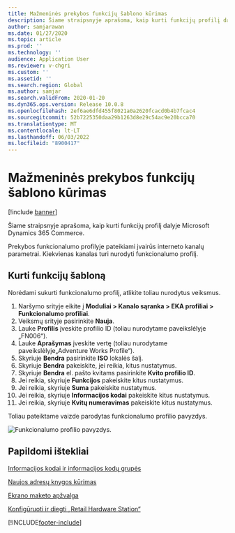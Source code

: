 ```yaml
---
title: Mažmeninės prekybos funkcijų šablono kūrimas
description: Šiame straipsnyje aprašoma, kaip kurti funkcijų profilį dalyje Microsoft Dynamics 365 Commerce.
author: samjarawan
ms.date: 01/27/2020
ms.topic: article
ms.prod: ''
ms.technology: ''
audience: Application User
ms.reviewer: v-chgri
ms.custom: ''
ms.assetid: ''
ms.search.region: Global
ms.author: samjar
ms.search.validFrom: 2020-01-20
ms.dyn365.ops.version: Release 10.0.8
ms.openlocfilehash: 2ef6ae6dfd455f8021a0a2620fcacd0b4b7fcac4
ms.sourcegitcommit: 52b7225350daa29b1263d8e29c54ac9e20bcca70
ms.translationtype: MT
ms.contentlocale: lt-LT
ms.lasthandoff: 06/03/2022
ms.locfileid: "8900417"
---
```

# <a name="create-a-retail-functionality-profile"></a>Mažmeninės prekybos funkcijų šablono kūrimas

[!include [banner](includes/banner.md)]

Šiame straipsnyje aprašoma, kaip kurti funkcijų profilį dalyje Microsoft Dynamics 365 Commerce.

Prekybos funkcionalumo profilyje pateikiami įvairūs interneto kanalų parametrai. Kiekvienas kanalas turi nurodyti funkcionalumo profilį.

## <a name="create-a-functionality-profile"></a>Kurti funkcijų šabloną

Norėdami sukurti funkcionalumo profilį, atlikite toliau nurodytus veiksmus.

1. Naršymo srityje eikite į **Moduliai \> Kanalo sąranka \> EKA profiliai \> Funkcionalumo profiliai**.
1. Veiksmų srityje pasirinkite **Nauja**.
1. Lauke **Profilis** įveskite profilio ID (toliau nurodytame paveikslėlyje „FN006“).
1. Lauke **Aprašymas** įveskite vertę (toliau nurodytame paveikslėlyje„Adventure Works Profile“).
1. Skyriuje **Bendra** pasirinkite **ISO** lokalės šalį.
1. Skyriuje **Bendra** pakeiskite, jei reikia, kitus nustatymus.
1. Skyriuje **Bendra** el. pašto kvitams pasirinkite **Kvito profilio ID**.
1. Jei reikia, skyriuje **Funkcijos** pakeiskite kitus nustatymus.
1. Jei reikia, skyriuje **Suma** pakeiskite nustatymus.
1. Jei reikia, skyriuje **Informacijos kodai** pakeiskite kitus nustatymus.
1. Jei reikia, skyriuje **Kvitų numeravimas** pakeiskite kitus nustatymus. 
  
Toliau pateiktame vaizde parodytas funkcionalumo profilio pavyzdys.
  
![Funkcionalumo profilio pavyzdys.](media/retail-functionality-profile.png)

## <a name="additional-resources"></a>Papildomi ištekliai

[Informacijos kodai ir informacijos kodų grupės](info-codes-retail.md)           

[Naujos adresų knygos kūrimas](new-address-book.md) 

[Ekrano maketo apžvalga](pos-screen-layouts.md)       

[Konfigūruoti ir diegti „Retail Hardware Station“](retail-hardware-station-configuration-installation.md) 


[!INCLUDE[footer-include](../includes/footer-banner.md)]
